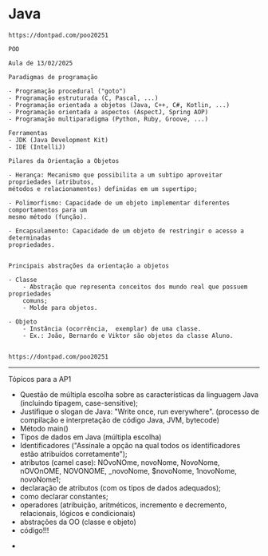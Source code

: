 # Java

	https://dontpad.com/poo20251	
	
	POO

	Aula de 13/02/2025

	Paradigmas de programação

	- Programação procedural ("goto")
	- Programação estruturada (C, Pascal, ...)
	- Programação orientada a objetos (Java, C++, C#, Kotlin, ...)
	- Programação orientada a aspectos (AspectJ, Spring AOP)
	- Programação multiparadigma (Python, Ruby, Groove, ...)

	Ferramentas
	- JDK (Java Development Kit)
	- IDE (IntelliJ)

	Pilares da Orientação a Objetos

	- Herança: Mecanismo que possibilita a um subtipo aproveitar propriedades (atributos,
	métodos e relacionamentos) definidas em um supertipo;

	- Polimorfismo: Capacidade de um objeto implementar diferentes comportamentos para um
	mesmo método (função). 

	- Encapsulamento: Capacidade de um objeto de restringir o acesso a determinadas
	propriedades.


	Principais abstrações da orientação a objetos

	- Classe
		- Abstração que representa conceitos dos mundo real que possuem propriedades
		comuns;
		- Molde para objetos.

	- Objeto
		- Instância (ocorrência,  exemplar) de uma classe.
		- Ex.: João, Bernardo e Viktor são objetos da classe Aluno.


	https://dontpad.com/poo20251


*******************************************************

Tópicos para a AP1

- Questão de múltipla escolha sobre as características da linguagem Java (incluindo tipagem, case-sensitive);
- Justifique o slogan de Java: "Write once, run everywhere". (processo de compilação e interpretação de código Java, JVM, bytecode)
- Método main()
- Tipos de dados em Java (múltipla escolha)
- Identificadores ("Assinale a opção na qual todos os identificadores estão atribuídos corretamente");
- atributos (camel case): NOvoNOme, novoNome, NovoNome, nOVOnOME, NOVONOME, _novoNome, $novoNome, 1novoNome, novoNome1;
- declaração de atributos (com os tipos de dados adequados);
- como declarar constantes;
- operadores (atribuição, aritméticos, incremento e decremento, relacionais, lógicos e condicionais)
- abstrações da OO (classe e objeto)
- código!!!



+
